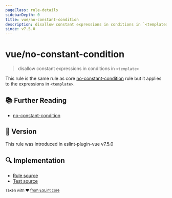```yaml
---
pageClass: rule-details
sidebarDepth: 0
title: vue/no-constant-condition
description: disallow constant expressions in conditions in `<template>`
since: v7.5.0
---
```

# vue/no-constant-condition

> disallow constant expressions in conditions in `<template>`

This rule is the same rule as core [no-constant-condition] rule but it applies to the expressions in `<template>`.

## :books: Further Reading

- [no-constant-condition]

[no-constant-condition]: https://eslint.org/docs/rules/no-constant-condition

## :rocket: Version

This rule was introduced in eslint-plugin-vue v7.5.0

## :mag: Implementation

- [Rule source](https://github.com/vuejs/eslint-plugin-vue/blob/master/lib/rules/no-constant-condition.js)
- [Test source](https://github.com/vuejs/eslint-plugin-vue/blob/master/tests/lib/rules/no-constant-condition.js)

<sup>Taken with ❤️ [from ESLint core](https://eslint.org/docs/rules/no-constant-condition)</sup>
